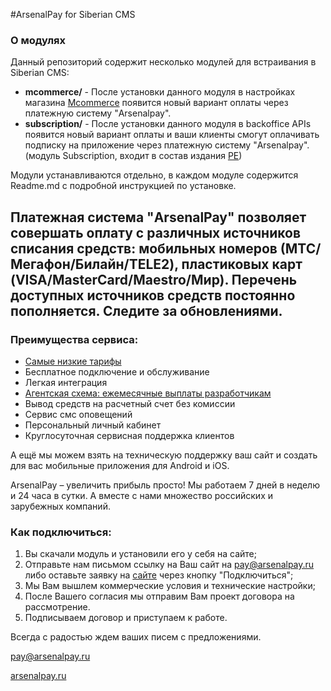 #ArsenalPay for Siberian CMS

### О модулях

Данный репозиторий содержит несколько модулей для встраивания в Siberian CMS:
* **mcommerce/** - После установки данного модуля в настройках магазина [Mcommerce](https://doc.siberiancms.com/knowledge-base/mcommerce/) 
появится новый вариант оплаты через платежную систему "Arsenalpay".
* **subscription/** - После установки данного модуля в backoffice APIs появится новый вариант оплаты 
и ваши клиенты смогут оплачивать подписку на приложение через платежную систему "Arsenalpay". (модуль Subscription, входит в состав 
издания [PE](https://www.siberiancms.com/app-builder-platform-edition/)) 

Модули устанавливаются отдельно, в каждом модуле содержится Readme.md с подробной инструкцией
по установке.

Платежная система "ArsenalPay" позволяет совершать оплату с различных источников списания средств: мобильных номеров
(МТС/Мегафон/Билайн/TELE2), пластиковых карт (VISA/MasterCard/Maestro/Мир). Перечень доступных источников средств постоянно
пополняется. Следите за обновлениями.
---
### Преимущества сервиса: 
 - [Самые низкие тарифы](https://arsenalpay.ru/tariffs.html)
 - Бесплатное подключение и обслуживание
 - Легкая интеграция
 - [Агентская схема: ежемесячные выплаты разработчикам](https://arsenalpay.ru/partnership.html)
 - Вывод средств на расчетный счет без комиссии
 - Сервис смс оповещений
 - Персональный личный кабинет
 - Круглосуточная сервисная поддержка клиентов 

А ещё мы можем взять на техническую поддержку ваш сайт и создать для вас мобильные приложения для Android и iOS. 

ArsenalPay – увеличить прибыль просто! 
Мы работаем 7 дней в неделю и 24 часа в сутки. А вместе с нами множество российских и зарубежных компаний. 

### Как подключиться: 
1. Вы скачали модуль и установили его у себя на сайте;
2. Отправьте нам письмом ссылку на Ваш сайт на pay@arsenalpay.ru либо оставьте заявку на [сайте](https://arsenalpay.ru/#register) через кнопку "Подключиться";
3. Мы Вам вышлем коммерческие условия и технические настройки;
4. После Вашего согласия мы отправим Вам проект договора на рассмотрение.
5. Подписываем договор и приступаем к работе.

Всегда с радостью ждем ваших писем с предложениями. 

pay@arsenalpay.ru 

[arsenalpay.ru](https://arsenalpay.ru)





